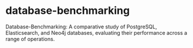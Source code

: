 # database-benchmarking
Database-Benchmarking: A comparative study of PostgreSQL, Elasticsearch, and Neo4j databases, evaluating their performance across a range of operations. 
